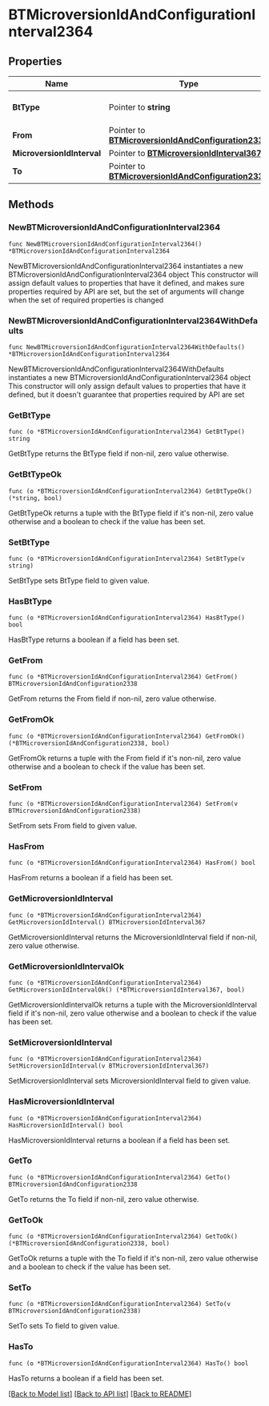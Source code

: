 # BTMicroversionIdAndConfigurationInterval2364

## Properties

Name | Type | Description | Notes
------------ | ------------- | ------------- | -------------
**BtType** | Pointer to **string** | Type of JSON object. | [optional] 
**From** | Pointer to [**BTMicroversionIdAndConfiguration2338**](BTMicroversionIdAndConfiguration2338.md) |  | [optional] 
**MicroversionIdInterval** | Pointer to [**BTMicroversionIdInterval367**](BTMicroversionIdInterval367.md) |  | [optional] 
**To** | Pointer to [**BTMicroversionIdAndConfiguration2338**](BTMicroversionIdAndConfiguration2338.md) |  | [optional] 

## Methods

### NewBTMicroversionIdAndConfigurationInterval2364

`func NewBTMicroversionIdAndConfigurationInterval2364() *BTMicroversionIdAndConfigurationInterval2364`

NewBTMicroversionIdAndConfigurationInterval2364 instantiates a new BTMicroversionIdAndConfigurationInterval2364 object
This constructor will assign default values to properties that have it defined,
and makes sure properties required by API are set, but the set of arguments
will change when the set of required properties is changed

### NewBTMicroversionIdAndConfigurationInterval2364WithDefaults

`func NewBTMicroversionIdAndConfigurationInterval2364WithDefaults() *BTMicroversionIdAndConfigurationInterval2364`

NewBTMicroversionIdAndConfigurationInterval2364WithDefaults instantiates a new BTMicroversionIdAndConfigurationInterval2364 object
This constructor will only assign default values to properties that have it defined,
but it doesn't guarantee that properties required by API are set

### GetBtType

`func (o *BTMicroversionIdAndConfigurationInterval2364) GetBtType() string`

GetBtType returns the BtType field if non-nil, zero value otherwise.

### GetBtTypeOk

`func (o *BTMicroversionIdAndConfigurationInterval2364) GetBtTypeOk() (*string, bool)`

GetBtTypeOk returns a tuple with the BtType field if it's non-nil, zero value otherwise
and a boolean to check if the value has been set.

### SetBtType

`func (o *BTMicroversionIdAndConfigurationInterval2364) SetBtType(v string)`

SetBtType sets BtType field to given value.

### HasBtType

`func (o *BTMicroversionIdAndConfigurationInterval2364) HasBtType() bool`

HasBtType returns a boolean if a field has been set.

### GetFrom

`func (o *BTMicroversionIdAndConfigurationInterval2364) GetFrom() BTMicroversionIdAndConfiguration2338`

GetFrom returns the From field if non-nil, zero value otherwise.

### GetFromOk

`func (o *BTMicroversionIdAndConfigurationInterval2364) GetFromOk() (*BTMicroversionIdAndConfiguration2338, bool)`

GetFromOk returns a tuple with the From field if it's non-nil, zero value otherwise
and a boolean to check if the value has been set.

### SetFrom

`func (o *BTMicroversionIdAndConfigurationInterval2364) SetFrom(v BTMicroversionIdAndConfiguration2338)`

SetFrom sets From field to given value.

### HasFrom

`func (o *BTMicroversionIdAndConfigurationInterval2364) HasFrom() bool`

HasFrom returns a boolean if a field has been set.

### GetMicroversionIdInterval

`func (o *BTMicroversionIdAndConfigurationInterval2364) GetMicroversionIdInterval() BTMicroversionIdInterval367`

GetMicroversionIdInterval returns the MicroversionIdInterval field if non-nil, zero value otherwise.

### GetMicroversionIdIntervalOk

`func (o *BTMicroversionIdAndConfigurationInterval2364) GetMicroversionIdIntervalOk() (*BTMicroversionIdInterval367, bool)`

GetMicroversionIdIntervalOk returns a tuple with the MicroversionIdInterval field if it's non-nil, zero value otherwise
and a boolean to check if the value has been set.

### SetMicroversionIdInterval

`func (o *BTMicroversionIdAndConfigurationInterval2364) SetMicroversionIdInterval(v BTMicroversionIdInterval367)`

SetMicroversionIdInterval sets MicroversionIdInterval field to given value.

### HasMicroversionIdInterval

`func (o *BTMicroversionIdAndConfigurationInterval2364) HasMicroversionIdInterval() bool`

HasMicroversionIdInterval returns a boolean if a field has been set.

### GetTo

`func (o *BTMicroversionIdAndConfigurationInterval2364) GetTo() BTMicroversionIdAndConfiguration2338`

GetTo returns the To field if non-nil, zero value otherwise.

### GetToOk

`func (o *BTMicroversionIdAndConfigurationInterval2364) GetToOk() (*BTMicroversionIdAndConfiguration2338, bool)`

GetToOk returns a tuple with the To field if it's non-nil, zero value otherwise
and a boolean to check if the value has been set.

### SetTo

`func (o *BTMicroversionIdAndConfigurationInterval2364) SetTo(v BTMicroversionIdAndConfiguration2338)`

SetTo sets To field to given value.

### HasTo

`func (o *BTMicroversionIdAndConfigurationInterval2364) HasTo() bool`

HasTo returns a boolean if a field has been set.


[[Back to Model list]](../README.md#documentation-for-models) [[Back to API list]](../README.md#documentation-for-api-endpoints) [[Back to README]](../README.md)


